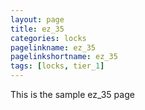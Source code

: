 ```yaml
---
layout: page
title: ez_35
categories: locks
pagelinkname: ez_35
pagelinkshortname: ez_35
tags: [locks, tier_1]
---
```


This is the sample ez_35 page